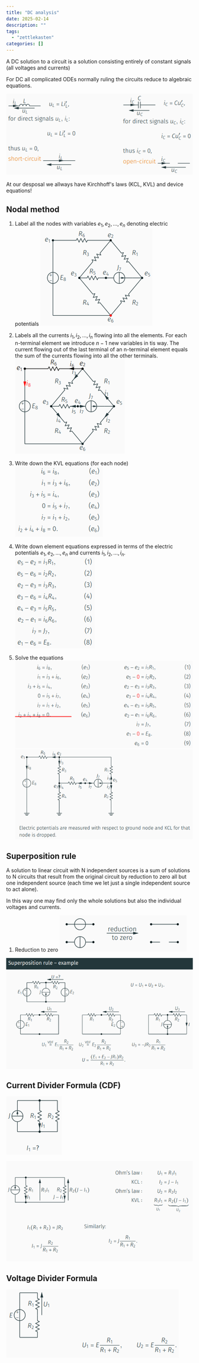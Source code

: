 ```yaml
---
title: "DC analysis"
date: 2025-02-14
description: ""
tags: 
  - "zettlekasten"
categories: []
---
```


A DC solution to a circuit is a solution consisting entirely of constant signals (all voltages and currents)

For DC all complicated ODEs normally ruling the circuits reduce to algebraic equations.

![Pasted image 20221028102718](attachments/Pasted%20image%2020221028102718.png)

At our desposal we allways have Kirchhoff's laws (KCL, KVL) and device equations!

## Nodal method
1. Label all the nodes with variables $e_1,e_2,...,e_n$ denoting electric potentials
![Pasted image 20221028103037](attachments/Pasted%20image%2020221028103037.png)
2. Labels all the currents $i_1,i_2,...,i_n$ flowing into all the elements. For each n-terminal element we introduce $n-1$ new variables in tis way.
The current flowing out of the last terminal of an n-terminal element equals the sum of the currents flowing into all the other terminals.
![Pasted image 20221028103400](attachments/Pasted%20image%2020221028103400.png)
3. Write down the KVL equations (for each node)
![Pasted image 20221028103621](attachments/Pasted%20image%2020221028103621.png)

4. Write down element equations expressed in terms of the electric potentials $e_1,e_2,...,e_n$ and currents $i_1,i_2,...,i_n$.
![Pasted image 20221028103829](attachments/Pasted%20image%2020221028103829.png)

5. Solve the equations
![Pasted image 20221028104024](attachments/Pasted%20image%2020221028104024.png)
![Pasted image 20221028103950](attachments/Pasted%20image%2020221028103950.png)

## Superposition rule
A solution to linear circuit with N independent sources is a sum of solutions to N circuits that result from the original circuit by reduction to zero all but one independent source (each time we let just a single independent source to act alone).

In this way one may find only the whole solutions but also the individual voltages and currents.

1. Reduction to zero
![Pasted image 20221028104554](attachments/Pasted%20image%2020221028104554.png)

![Pasted image 20221028104649](attachments/Pasted%20image%2020221028104649.png)

## Current Divider Formula (CDF)
![Pasted image 20221028104844](attachments/Pasted%20image%2020221028104844.png)

![Pasted image 20221028104925](attachments/Pasted%20image%2020221028104925.png)

## Voltage Divider Formula
![Pasted image 20221028105009](attachments/Pasted%20image%2020221028105009.png)